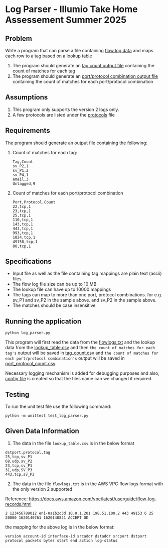 # Log Parser - Illumio Take Home Assessement Summer 2025

## Problem

Write a program that can parse a file containing [flow log data](/flowlogs.txt) and maps each row to a tag based on a [lookup table](/lookup_table.csv)
1. The program should generate an [tag count output file](/tag_count.csv)  containing the count of matches for each tag
2. The program should generate an [port/protocol combination output file](/port_protocol_count.csv) containing the count of matches for each port/protocol combination 

## Assumptions

1. This program only supports the version 2 logs only.
2. A few protocols are listed under the [protocols](/protocols.csv) file

## Requirements

The program should generate an output file containing the following:

1. Count of matches for each tag:

   ```
   Tag,Count
   sv_P2,1
   sv_P1,2
   sv_P4,1
   email,3
   Untagged,9
   ```

2. Count of matches for each port/protocol combination

   ```
   Port,Protocol,Count
   22,tcp,1
   23,tcp,1
   25,tcp,1
   110,tcp,1
   143,tcp,1
   443,tcp,1
   993,tcp,1
   1024,tcp,1
   49158,tcp,1
   80,tcp,1
   ```

## Specifications

- Input file as well as the file containing tag mappings are plain text (ascii) files.
- The flow log file size can be up to 10 MB 
- The lookup file can have up to 10000 mappings
- The tags can map to more than one port, protocol combinations.  for e.g. sv_P1 and sv_P2 in the sample above. 
  and sv_P2 in the sample above.
- The matches should be case insensitive 

## Running the application

```
python log_parser.py
```
This program will first read the data from the [flowlogs.txt](/flowlogs.txt) and the lookup data from the [lookup_table.csv](/lookup_table.csv) and then `the count of matches for each tag's` output will be saved in [tag_count.csv](/tag_count.csv) and `the count of matches for each port/protocol combination's` output will be saved in [port_protocol_count.csv](/port_protocol_count.csv).

Necessary logging mechanism is added for debugging purposes and also, [config file](/config.ini) is created so that the files name can we changed if required.

## Testing

To run the unit test file use the following command:

```
python -m unittest test_log_parser.py
```

## Given Data Information
1. The data in the file `lookup_table.csv` is in the below format

```
dstport,protocol,tag
25,tcp,sv_P1
68,udp,sv_P2
23,tcp,sv_P1
31,udp,SV_P3
443,tcp,sv_P2
```
2. The data in the file `flowlogs.txt` is in the AWS VPC flow logs format with the only version 2 supported

Reference: https://docs.aws.amazon.com/vpc/latest/userguide/flow-log-records.html

```
2 123456789012 eni-0a1b2c3d 10.0.1.201 198.51.100.2 443 49153 6 25 20000 1620140761 1620140821 ACCEPT OK 
```
the mapping for the above log is in the below format:

```
version account-id interface-id srcaddr dstaddr srcport dstport protocol packets bytes start end action log-status
```
